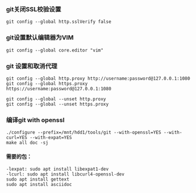 ### git关闭SSL校验设置
```git config --global http.sslVerify false```
### git设置默认编辑器为VIM
```git config --global core.editor "vim"```
### git 设置和取消代理
```
git config --global http.proxy http://username:password@127.0.0.1:1080
git config --global https.proxy https://username:password@127.0.0.1:1080
```
```
git config --global --unset http.proxy
git config --global --unset https.proxy
```
### 编译git with openssl
```
./configure --prefix=/mnt/hdd1/tools/git --with-openssl=YES --with-curl=YES --with-expat=YES
make all doc -sj
```
#### 需要的包：
```
-lexpat: sudo apt install libexpat1-dev
-lcurl: sudo apt install libcurl4-openssl-dev
sudo apt install gettext
sudo apt install asciidoc
```

